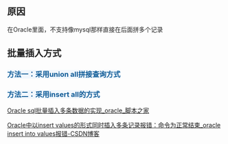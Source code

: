 ## <font style="color:rgb(34, 34, 34);">原因</font>
<font style="color:rgb(34, 34, 34);">在Oracle里面，不支持像mysql那样直接在后面拼多个记录</font>

## <font style="color:rgb(34, 34, 34);">批量插入方式</font>
### <font style="color:rgb(13, 90, 150);background-color:rgb(241, 247, 253);">方法一：采用union all拼接查询方式</font>
### <font style="color:rgb(13, 90, 150);background-color:rgb(241, 247, 253);">方法二：采用insert all的方式</font>


[Oracle sql批量插入多条数据的实现_oracle_脚本之家](https://www.jb51.net/database/293644zbf.htm)

[Oracle中以insert values的形式同时插入多条记录报错：命令为正常结束_oracle insert into values报错-CSDN博客](https://blog.csdn.net/qq_37351768/article/details/87916901)

